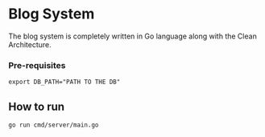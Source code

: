 # Blog System
The blog system is completely written in Go language along with the Clean Architecture.
### Pre-requisites

```
export DB_PATH="PATH TO THE DB"
```

## How to run

```
go run cmd/server/main.go
```

